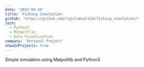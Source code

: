 ```yaml
---
date: '2022-04-26'
title: 'Fishing Simulation'
github: 'https://github.com/rajulamsal124/fishing_simulation/'
tech:
  - Python3
  - Matpoltlib
  - Data Visualization
company: 'Personal Project'
showInProjects: true
---
```


Simple simulation using Matpoltlib and Python3
